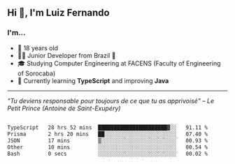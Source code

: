 <h2>Hi 👋, I'm Luiz Fernando</h2>

### I'm...
* 🤟 18 years old
* 👨‍💻 Junior Developer from Brazil 💚
* 🎓 Studying Computer Engineering at FACENS (Faculty of Engineering of Sorocaba)
* 🔭 Currently learning **TypeScript** and improving **Java**

---

_"Tu deviens responsable pour toujours de ce que tu as apprivoisé" – Le Petit Prince (Antoine de Saint-Exupéry)_

##

<!--START_SECTION:waka-->

```txt
TypeScript   28 hrs 52 mins  ██████████████████████▓░░   91.11 %
Prisma       2 hrs 20 mins   ██░░░░░░░░░░░░░░░░░░░░░░░   07.40 %
JSON         17 mins         ▒░░░░░░░░░░░░░░░░░░░░░░░░   00.93 %
Other        10 mins         ░░░░░░░░░░░░░░░░░░░░░░░░░   00.54 %
Bash         0 secs          ░░░░░░░░░░░░░░░░░░░░░░░░░   00.02 %
```

<!--END_SECTION:waka-->
